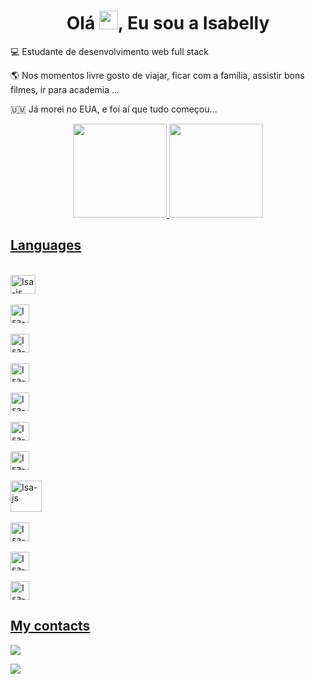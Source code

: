 <h1 align="center">Olá <img src="https://raw.githubusercontent.com/MartinHeinz/MartinHeinz/master/wave.gif" width="30px" height="30px">, Eu sou a Isabelly</h1>

💻 Estudante de desenvolvimento web full stack

🌎 Nos momentos livre gosto de viajar, ficar com a família, assistir bons filmes, ir para academia ...

🇺🇲 Já morei no EUA, e foi aí que tudo começou...

<div align="center">
  <a href="https://github.com/Isa-Vieira">
  <img height="150em" src="https://github-readme-stats.vercel.app/api?username=Isa-Vieira&show_icons=true&theme=dracula&include_all_commits=true&count_private=true"/>
  <img height="150em" src="https://github-readme-stats.vercel.app/api/top-langs/?username=Isa-Vieira&layout=compact&langs_count=7&theme=dracula"/>
</div>

## Languages 
<div style="display: inline_block"><br> 
 <img align="center" alt="Isa-js" height="30" width="40" text="JavaScript" src="https://cdn.jsdelivr.net/gh/devicons/devicon/icons/javascript/javascript-plain.svg" />
  
  <div style="display: inline_block"><br> 
 <img align="center" alt="Isa-js" height="30" width"40"  src="https://cdn.jsdelivr.net/gh/devicons/devicon/icons/html5/html5-plain-wordmark.svg" />
    
  <div style="display: inline_block"><br>   
 <img align="center" alt="Isa-js" height="30" width"40" src="https://cdn.jsdelivr.net/gh/devicons/devicon/icons/css3/css3-plain-wordmark.svg" />
    
   <div style="display: inline_block"><br>
  <img align="center" alt="Isa-js" height="30" width"40" text="Jest" src="https://cdn.jsdelivr.net/gh/devicons/devicon/icons/jest/jest-plain.svg" />
     
   <div style="display: inline_block"><br>
  <img align="center" alt="Isa-js" height="30" width"40" src="https://cdn.jsdelivr.net/gh/devicons/devicon/icons/redux/redux-original.svg" />
          
     
   <div style="display: inline_block"><br>
  <img align="center" alt="Isa-js" height="30" width"40" src="https://cdn.jsdelivr.net/gh/devicons/devicon/icons/react/react-original-wordmark.svg" />
     
     
   <div style="display: inline_block"><br>
  <img align="center" alt="Isa-js" height="30" width"40" src="https://cdn.jsdelivr.net/gh/devicons/devicon/icons/nodejs/nodejs-original.svg" />
          
   
   <div style="display: inline_block"><br>
   <img align="center" alt="Isa-js" height="50" width"50" src="https://cdn.jsdelivr.net/gh/devicons/devicon/icons/sequelize/sequelize-original-wordmark.svg" />
             

  <div style="display: inline_block"><br>
  <img align="center" alt="Isa-js" height="30" width"40" src="https://cdn.jsdelivr.net/gh/devicons/devicon/icons/mysql/mysql-original-wordmark.svg" />
            
          
 <div style="display: inline_block"><br> 
<img align="center" alt="Isa-js" height="30" width"40"  src="https://cdn.jsdelivr.net/gh/devicons/devicon/icons/docker/docker-original-wordmark.svg"/>
   
   
  <div style="display: inline_block"><br> 
 <img align="center" alt="Isa-js" height="30" width"40" src="https://cdn.jsdelivr.net/gh/devicons/devicon/icons/typescript/typescript-original.svg" />
          
   
 </div>          


  
  ## My contacts
 
<div> 
<p align="left">
  <a href="https://www.linkedin.com/in/isabelly-vieira-dev/" target="_blank"><img src="https://img.shields.io/badge/-LinkedIn-%230077B5?style=for-the-badge&logo=linkedin&logoColor=white" target="_blank"></a>
</p>
  
  <div>
    <p align="left">
      <a href="" target="_blanck"><img
       src="https://img.shields.io/badge/iCloud-3693F3?style=for-the-badge&logo=iCloud&logoColor=white" target="_blank"></a>
    </p>
